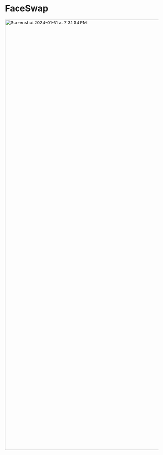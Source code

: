 # FaceSwap
<img width="1409" alt="Screenshot 2024-01-31 at 7 35 54 PM" src="https://github.com/AlgoRexx/FaceSwap/assets/146161841/5ae8d55d-d042-4090-9407-afcf13fd0bb5">
